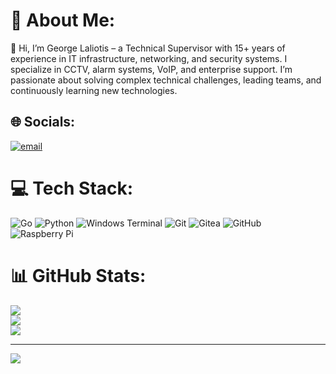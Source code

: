 # 💫 About Me:
👋 Hi, I’m George Laliotis – a Technical Supervisor with 15+ years of experience in IT infrastructure, networking, and security systems. I specialize in CCTV, alarm systems, VoIP, and enterprise support. I’m passionate about solving complex technical challenges, leading teams, and continuously learning new technologies.


## 🌐 Socials:
[![email](https://img.shields.io/badge/Email-D14836?logo=gmail&logoColor=white)](mailto:giorgoslaliotis@gmail.com) 

# 💻 Tech Stack:
![Go](https://img.shields.io/badge/go-%2300ADD8.svg?style=for-the-badge&logo=go&logoColor=white) ![Python](https://img.shields.io/badge/python-3670A0?style=for-the-badge&logo=python&logoColor=ffdd54) ![Windows Terminal](https://img.shields.io/badge/Windows%20Terminal-%234D4D4D.svg?style=for-the-badge&logo=windows-terminal&logoColor=white) ![Git](https://img.shields.io/badge/git-%23F05033.svg?style=for-the-badge&logo=git&logoColor=white) ![Gitea](https://img.shields.io/badge/Gitea-34495E?style=for-the-badge&logo=gitea&logoColor=5D9425) ![GitHub](https://img.shields.io/badge/github-%23121011.svg?style=for-the-badge&logo=github&logoColor=white) ![Raspberry Pi](https://img.shields.io/badge/-Raspberry_Pi-C51A4A?style=for-the-badge&logo=Raspberry-Pi)
# 📊 GitHub Stats:
![](https://github-readme-stats.vercel.app/api?username=g-laliotis&theme=dark&hide_border=false&include_all_commits=false&count_private=false)<br/>
![](https://nirzak-streak-stats.vercel.app/?user=g-laliotis&theme=dark&hide_border=false)<br/>
![](https://github-readme-stats.vercel.app/api/top-langs/?username=g-laliotis&theme=dark&hide_border=false&include_all_commits=false&count_private=false&layout=compact)

---
[![](https://visitcount.itsvg.in/api?id=g-laliotis&icon=0&color=0)](https://visitcount.itsvg.in)
